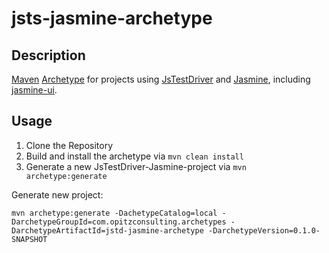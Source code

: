 jsts-jasmine-archetype
======================

Description
-----------

[Maven](http://maven.apache.org/) [Archetype](http://maven.apache.org/guides/introduction/introduction-to-archetypes.html) for projects using [JsTestDriver](http://code.google.com/p/js-test-driver/) and [Jasmine](http://pivotal.github.com/jasmine/), including [jasmine-ui](https://github.com/tigbro/jasmine-ui).

Usage
-----

1. Clone the Repository
2. Build and install the archetype via `mvn clean install`
3. Generate a new JsTestDriver-Jasmine-project via `mvn archetype:generate`

Generate new project:

    mvn archetype:generate -DachetypeCatalog=local -DarchetypeGroupId=com.opitzconsulting.archetypes -DarchetypeArtifactId=jstd-jasmine-archetype -DarchetypeVersion=0.1.0-SNAPSHOT
